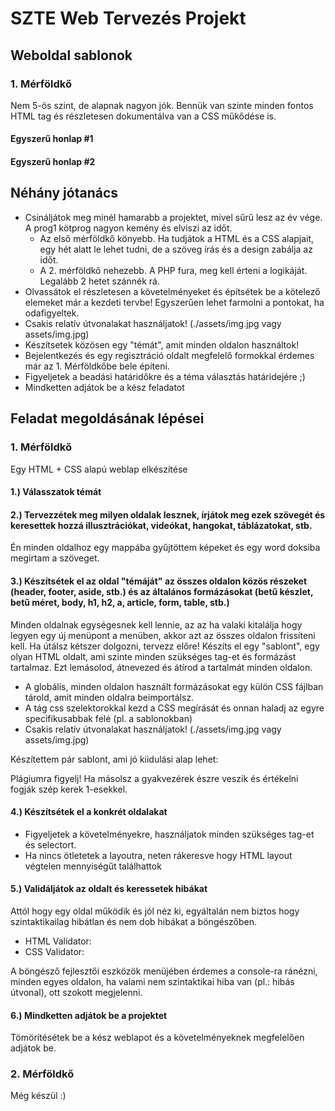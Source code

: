 # SZTE Web Tervezés Projekt

## Weboldal sablonok

### 1. Mérföldkő

Nem 5-ös szint, de alapnak nagyon jók. Bennük van szinte minden fontos HTML tag és részletesen dokumentálva van a CSS műkődése is.

#### Egyszerű honlap #1

#### Egyszerű honlap #2

## Néhány jótanács

- Csináljátok meg minél hamarabb a projektet, mivel sűrű lesz az év vége. A prog1 kötprog nagyon kemény és elviszi az időt.
  - Az első mérföldkő könyebb. Ha tudjátok a HTML és a CSS alapjait, egy hét alatt le lehet tudni, de a szöveg írás és a design zabálja az időt.
  - A 2. mérföldkő nehezebb. A PHP fura, meg kell érteni a logikáját. Legalább 2 hetet szánnék rá.
- Olvassátok el részletesen a követelményeket és építsétek be a kötelező elemeket már a kezdeti tervbe! Egyszerűen lehet farmolni a pontokat, ha odafigyeltek.
- Csakis relatív útvonalakat használjatok! (./assets/img.jpg vagy assets/img.jpg)
- Készítsetek közösen egy "témát", amit minden oldalon használtok!
- Bejelentkezés és egy regisztráció oldalt megfelelő formokkal érdemes már az 1. Mérföldkőbe bele építeni.
- Figyeljetek a beadási határidőkre és a téma választás határidejére ;)
- Mindketten adjátok be a kész feladatot

## Feladat megoldásának lépései

### 1. Mérföldkő

Egy HTML + CSS alapú weblap elkészítése

#### 1.) Válasszatok témát

#### 2.) Tervezzétek meg milyen oldalak lesznek, írjátok meg ezek szövegét és keresettek hozzá illusztrációkat, videókat, hangokat, táblázatokat, stb.

Én minden oldalhoz egy mappába gyűjtöttem képeket és egy word doksiba megírtam a szöveget.

#### 3.) Készítsétek el az oldal "témáját" az összes oldalon közös részeket (header, footer, aside, stb.) és az általános formázásokat (betű készlet, betű méret, body, h1, h2, a, article, form, table, stb.)

Minden oldalnak egységesnek kell lennie, az az ha valaki kitalálja hogy legyen egy új menüpont a menüben, akkor azt az összes oldalon frissíteni kell. Ha útálsz kétszer dolgozni, tervezz előre! Készíts el egy "sablont", egy olyan HTML oldalt, ami szinte minden szükséges tag-et és formázást tartalmaz. Ezt lemásolod, átnevezed és átírod a tartalmát minden oldalon.

- A globális, minden oldalon használt formázásokat egy külön CSS fájlban tárold, amit minden oldalra beimportálsz.
- A tág css szelektorokkal kezd a CSS megírását és onnan haladj az egyre specifikusabbak felé (pl. a sablonokban)
- Csakis relatív útvonalakat használjatok! (./assets/img.jpg vagy assets/img.jpg)

Készítettem pár sablont, ami jó kiidulási alap lehet:

Plágiumra figyelj! Ha másolsz a gyakvezérek észre veszik és értékelni fogják szép kerek 1-esekkel.

#### 4.) Készítsétek el a konkrét oldalakat

- Figyeljetek a követelményekre, használjatok minden szükséges tag-et és selectort.
- Ha nincs ötletetek a layoutra, neten rákeresve hogy HTML layout végtelen mennyiségűt találhattok

#### 5.) Validáljátok az oldalt és keressetek hibákat

Attól hogy egy oldal működik és jól néz ki, egyáltalán nem biztos hogy szintaktikailag hibátlan és nem dob hibákat a böngészőben.

- HTML Validator:
- CSS Validator:

A böngésző fejlesztői eszközök menüjében érdemes a console-ra ránézni, minden egyes oldalon, ha valami nem szintaktikai hiba van (pl.: hibás útvonal), ott szokott megjelenni.

#### 6.) Mindketten adjátok be a projektet

Tömörítésétek be a kész weblapot és a követelményeknek megfelelően adjátok be.

### 2. Mérföldkő

Még készül :)
